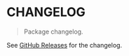 # CHANGELOG

> Package changelog.

See [GitHub Releases](https://github.com/stdlib-js/constants-float32-significand-mask/releases) for the changelog.